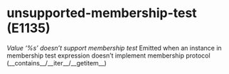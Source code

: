 # unsupported-membership-test (E1135)

*Value ‘%s’ doesn’t support membership test* Emitted when an instance in
membership test expression doesn’t implement membership protocol
(\_\_contains\_\_/\_\_iter\_\_/\_\_getitem\_\_)
